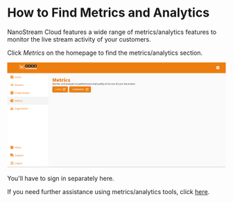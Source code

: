 # How to Find Metrics and Analytics

NanoStream Cloud features a wide range of metrics/analytics features to monitor the live stream activity of your customers.

Click *Metrics* on the homepage to find the metrics/analytics section.

![metrics](../assets/cloud-frontend-v2/metrics.png)

You'll have to sign in separately here.

If you need further assistance using metrics/analytics tools, click [here](https://docs.nanocosmos.de/docs/cloud/analytics/).